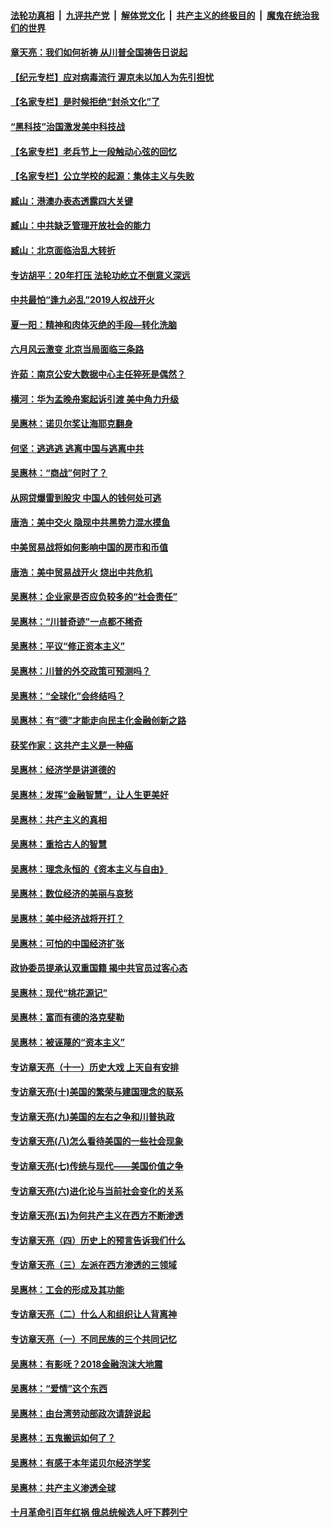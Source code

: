 

####  [法轮功真相](../../../../basic/blob/master/README.md?t=07091331) &nbsp;|&nbsp; [九评共产党](../../../../9ping.md/blob/master/README.md?t=07091331) &nbsp;|&nbsp; [解体党文化](../../../../jtdwh.md/blob/master/README.md?t=07091331)  &nbsp;|&nbsp; [共产主义的终极目的](../../../../gczydzjmd.md/blob/master/README.md?t=07091331) &nbsp;|&nbsp; [魔鬼在统治我们的世界](../../../../mgztzwmdsj.md/blob/master/README.md?t=07091331) 

#### [章天亮：我们如何祈祷 从川普全国祷告日说起](../pages/nsc423/n11944627.md?t=07091331) 

#### [【纪元专栏】应对病毒流行 渥京未以加人为先引担忧](../pages/nsc423/n11875714.md?t=07091331) 

#### [【名家专栏】是时候拒绝“封杀文化”了](../pages/nsc423/n11814093.md?t=07091331) 

#### [“黑科技”治国激发美中科技战](../pages/nsc423/n11638056.md?t=07091331) 

#### [【名家专栏】老兵节上一段触动心弦的回忆](../pages/nsc423/n11646016.md?t=07091331) 

#### [【名家专栏】公立学校的起源：集体主义与失败](../pages/nsc423/n11601833.md?t=07091331) 

#### [臧山：港澳办表态透露四大关键](../pages/nsc423/n11421628.md?t=07091331) 

#### [臧山：中共缺乏管理开放社会的能力](../pages/nsc423/n11407457.md?t=07091331) 

#### [臧山：北京面临治乱大转折](../pages/nsc423/n11406895.md?t=07091331) 

#### [专访胡平：20年打压 法轮功屹立不倒意义深远](../pages/nsc423/n11398800.md?t=07091331) 

#### [中共最怕“逢九必乱”2019人权战开火](../pages/nsc423/n11385248.md?t=07091331) 

#### [夏一阳：精神和肉体灭绝的手段—转化洗脑](../pages/nsc423/n11368250.md?t=07091331) 

#### [六月风云激变 北京当局面临三条路](../pages/nsc423/n11313668.md?t=07091331) 

#### [许茹：南京公安大数据中心主任猝死是偶然？](../pages/nsc423/n11064744.md?t=07091331) 

#### [横河：华为孟晚舟案起诉引渡 美中角力升级](../pages/nsc423/n11027230.md?t=07091331) 

#### [吴惠林：诺贝尔奖让海耶克翻身](../pages/nsc423/n10890049.md?t=07091331) 

#### [何坚：逃逃逃 逃离中国与逃离中共](../pages/nsc423/n10592891.md?t=07091331) 

#### [吴惠林：“商战”何时了？](../pages/nsc423/n10573558.md?t=07091331) 

#### [从网贷爆雷到股灾 中国人的钱何处可逃](../pages/nsc423/n10572800.md?t=07091331) 

#### [唐浩：美中交火 隐现中共黑势力混水摸鱼](../pages/nsc423/n10544040.md?t=07091331) 

#### [中美贸易战将如何影响中国的房市和币值](../pages/nsc423/n10543697.md?t=07091331) 

#### [唐浩：美中贸易战开火 烧出中共危机](../pages/nsc423/n10540126.md?t=07091331) 

#### [吴惠林：企业家是否应负较多的“社会责任”](../pages/nsc423/n10535022.md?t=07091331) 

#### [吴惠林：“川普奇迹”一点都不稀奇](../pages/nsc423/n10512808.md?t=07091331) 

#### [吴惠林：平议“修正资本主义”](../pages/nsc423/n10495724.md?t=07091331) 

#### [吴惠林：川普的外交政策可预测吗？](../pages/nsc423/n10462387.md?t=07091331) 

#### [吴惠林：“全球化”会终结吗？](../pages/nsc423/n10452838.md?t=07091331) 

#### [吴惠林：有“德”才能走向民主化金融创新之路](../pages/nsc423/n10432292.md?t=07091331) 

#### [获奖作家：这共产主义是一种癌](../pages/nsc423/n10431541.md?t=07091331) 

#### [吴惠林：经济学是讲道德的](../pages/nsc423/n10398014.md?t=07091331) 

#### [吴惠林：发挥“金融智慧”，让人生更美好](../pages/nsc423/n10375019.md?t=07091331) 

#### [吴惠林：共产主义的真相](../pages/nsc423/n10351394.md?t=07091331) 

#### [吴惠林：重拾古人的智慧](../pages/nsc423/n10337691.md?t=07091331) 

#### [吴惠林：理念永恒的《资本主义与自由》](../pages/nsc423/n10316274.md?t=07091331) 

#### [吴惠林：数位经济的美丽与哀愁](../pages/nsc423/n10292946.md?t=07091331) 

#### [吴惠林：美中经济战将开打？](../pages/nsc423/n10258825.md?t=07091331) 

#### [吴惠林：可怕的中国经济扩张](../pages/nsc423/n10219147.md?t=07091331) 

#### [政协委员提承认双重国籍 揭中共官员过客心态](../pages/nsc423/n10208809.md?t=07091331) 

#### [吴惠林：现代“桃花源记”](../pages/nsc423/n10185234.md?t=07091331) 

#### [吴惠林：富而有德的洛克斐勒](../pages/nsc423/n10142264.md?t=07091331) 

#### [吴惠林：被诬蔑的“资本主义”](../pages/nsc423/n10124816.md?t=07091331) 

#### [专访章天亮（十一）历史大戏 上天自有安排](../pages/nsc423/n10094905.md?t=07091331) 

#### [专访章天亮(十)美国的繁荣与建国理念的联系](../pages/nsc423/n10094899.md?t=07091331) 

#### [专访章天亮(九)美国的左右之争和川普执政](../pages/nsc423/n10094889.md?t=07091331) 

#### [专访章天亮(八)怎么看待美国的一些社会现象](../pages/nsc423/n10094857.md?t=07091331) 

#### [专访章天亮(七)传统与现代——美国价值之争](../pages/nsc423/n10093140.md?t=07091331) 

#### [专访章天亮(六)进化论与当前社会变化的关系](../pages/nsc423/n10092036.md?t=07091331) 

#### [专访章天亮(五)为何共产主义在西方不断渗透](../pages/nsc423/n10083620.md?t=07091331) 

#### [专访章天亮（四）历史上的预言告诉我们什么](../pages/nsc423/n10083606.md?t=07091331) 

#### [专访章天亮（三）左派在西方渗透的三领域](../pages/nsc423/n10081115.md?t=07091331) 

#### [吴惠林：工会的形成及其功能](../pages/nsc423/n10080633.md?t=07091331) 

#### [专访章天亮（二）什么人和组织让人背离神](../pages/nsc423/n10076637.md?t=07091331) 

#### [专访章天亮（一）不同民族的三个共同记忆](../pages/nsc423/n10074188.md?t=07091331) 

#### [吴惠林：有影呒？2018金融泡沫大地震](../pages/nsc423/n10040534.md?t=07091331) 

#### [吴惠林：“爱情”这个东西](../pages/nsc423/n10019423.md?t=07091331) 

#### [吴惠林：由台湾劳动部政次请辞说起](../pages/nsc423/n9979679.md?t=07091331) 

#### [吴惠林：五鬼搬运如何了？](../pages/nsc423/n9925338.md?t=07091331) 

#### [吴惠林：有感于本年诺贝尔经济学奖](../pages/nsc423/n9871883.md?t=07091331) 

#### [吴惠林：共产主义渗透全球](../pages/nsc423/n9812748.md?t=07091331) 

#### [十月革命引百年红祸 俄总统候选人吁下葬列宁](../pages/nsc423/n9810182.md?t=07091331) 

